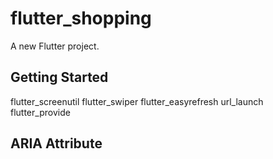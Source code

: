 # flutter_shopping

A new Flutter project.

## Getting Started

flutter_screenutil
flutter_swiper
flutter_easyrefresh
url_launch
flutter_provide

## ARIA Attribute
